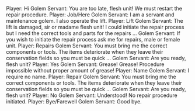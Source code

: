 Player: Hi
Golem Servant: You are too late, flesh unit! We must restart the repair procedure.
Player: Job/Here
Golem Servant: I am a servant and maintenance golem. I also operate the lift.
Player: Lift
Golem Servant: The lift is damaged, sir or madame flesh unit! I could initiate the repair process but I need the correct tools and parts for the repairs …
Golem Servant: If you wish to initiate the repair process ask me for repairs, male or female unit.
Player: Repairs
Golem Servant: You must bring me the correct components or tools. The items deteriorate when they leave their conservation fields so you must be quick …
Golem Servant: Are you ready, flesh unit?
Player: Yes
Golem Servant: Grease! Grease! Procedure impossible without proper amount of grease!
Player: Name
Golem Servant: I require no name.
Player: Repair
Golem Servant: You must bring me the correct components or tools. The items deteriorate when they leave their conservation fields so you must be quick …
Golem Servant: Are you ready, flesh unit?
Player: No
Golem Servant: Understood! No repair procedure initiated.
Player: Bye/Farewell
Golem Servant: Good bye.
